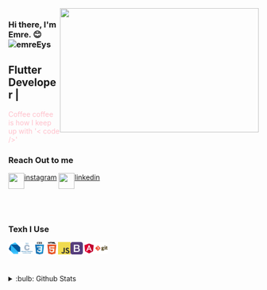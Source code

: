 <img src= "https://media.giphy.com/media/f3iwJFOVOwuy7K6FFw/giphy.gif?cid=ecf05e47ofx7xfi5l1twvfnu8ktfsp49jjq3jqtytevo4nra&rid=giphy.gif&ct=g" align="right" width="400" height="250">

### Hi there, I'm Emre. :blush: ![emreEys](https://github.com/emreEys/emreEys)

## Flutter Developer |

<font color="pink">Coffee coffee is how I keep up with '< code />' </font>

### Reach Out to me

<img height="32" width="32" src="https://cdn.jsdelivr.net/npm/simple-icons@v5/icons/instagram.svg" align = "top"/>[instagram]
<img height="32" width="32" src="https://cdn.jsdelivr.net/npm/simple-icons@v5/icons/linkedin.svg" align = "top"/>[linkedin]

<br />
<br />

### Texh I Use

<img src="https://raw.githubusercontent.com/github/explore/80688e429a7d4ef2fca1e82350fe8e3517d3494d/topics/dart/dart.png" width ="25" height="25" align = "left">
<img src="https://raw.githubusercontent.com/github/explore/f3e22f0dca2be955676bc70d6214b95b13354ee8/topics/c/c.png" width = "25" height="25" align = "left">
<img src="https://raw.githubusercontent.com/github/explore/80688e429a7d4ef2fca1e82350fe8e3517d3494d/topics/css/css.png" width ="25" height="25" align = "left">
<img src="https://raw.githubusercontent.com/github/explore/80688e429a7d4ef2fca1e82350fe8e3517d3494d/topics/html/html.png" width ="25" height="25" align = "left">
<img src="https://raw.githubusercontent.com/github/explore/80688e429a7d4ef2fca1e82350fe8e3517d3494d/topics/javascript/javascript.png" width ="25" height="25" align = "left">
<img src="https://raw.githubusercontent.com/github/explore/80688e429a7d4ef2fca1e82350fe8e3517d3494d/topics/bootstrap/bootstrap.png" width ="25" height="25" align = "left">
<img src="https://raw.githubusercontent.com/github/explore/80688e429a7d4ef2fca1e82350fe8e3517d3494d/topics/angular/angular.png" width ="25" height="25" align = "left">
<img src="https://raw.githubusercontent.com/github/explore/80688e429a7d4ef2fca1e82350fe8e3517d3494d/topics/git/git.png" width ="25" height="25" align = "left">

<br /><br />


<br />

<details>
<summary>:bulb: Github Stats</summary>
<img src="https://github-readme-stats.vercel.app/api/top-langs/?username=eysshot" >
</details>

[instagram]: https://www.instagram.com/eys_dev
[linkedin]: https://www.linkedin.com/feed
